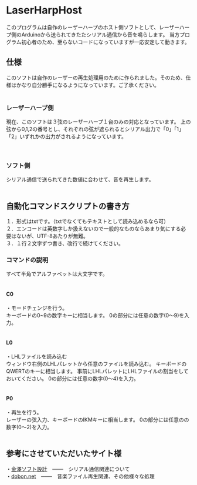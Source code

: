 # LaserHarpHost
このプログラムは自作のレーザーハープのホスト側ソフトとして、レーザーハープ側のArduinoから送られてきたたシリアル通信から音を鳴らします。
当方プログラム初心者のため、至らないコードになっていますが一応安定して動きます。

## 仕様
このソフトは自作のレーザーの再生処理用のために作られました。そのため、仕様はかなり自分勝手になるようになっています。ご了承ください。</br>
</br>
### レーザーハープ側
現在、このソフトは３弦のレーザーハープ１台のみの対応となっています。
上の弦から0,1,2の番号とし、それぞれの弦が遮られるとシリアル出力で「0」「1」「2」いずれかの出力がされるようになっています。</br>
</br></br>
### ソフト側
シリアル通信で送られてきた数値に合わせて、音を再生します。</br>
</br>
## 自動化コマンドスクリプトの書き方

１．形式はtxtです。（txtでなくてもテキストとして読み込めるなら可）</br>
２．エンコードは英数字しか扱えないので一般的なものならあまり気にする必要はないが、UTF-8あたりが無難。</br>
３．１行２文字ずつ書き、改行で続けてください。</br>

### コマンドの説明
すべて半角でアルファベットは大文字です。</br>
</br>
#### C0
・モードチェンジを行う。</br>
キーボードの0~9の数字キーに相当します。
0の部分には任意の数字(0～9)を入力。</br>
</br>
#### L0
・LHLファイルを読み込む</br>
ウィンドウ右側のLHLパレットから任意のファイルを読み込む。
キーボードのQWERTのキーに相当します。
事前にLHLパレットにLHLファイルの割当をしておいてください。
0の部分には任意の数字(0～4)を入力。</br>
</br>
#### P0
・再生を行う。</br>
レーザーの弦入力、キーボードのIKMキーに相当します。
0の部分には任意のの数字(0～2)を入力。</br>
</br>

## 参考にさせていただいたサイト様
・<a href="https://kana-soft.com/index.htm">金澤ソフト設計</a>　───　シリアル通信関連について </br>
・<a href="https://dobon.net/">dobon.net</a>　───　音楽ファイル再生関連、その他様々な処理 </br>
